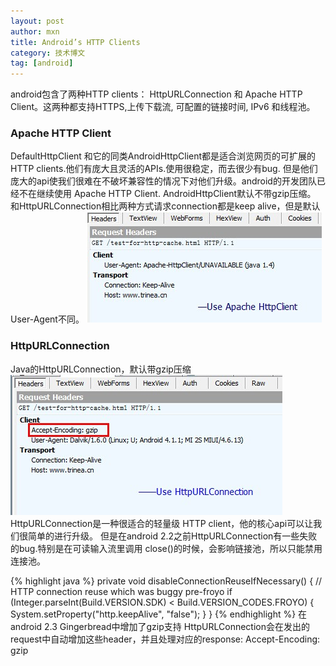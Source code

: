 ```yaml
---
layout: post
author: mxn
title: Android’s HTTP Clients
category: 技术博文
tag: [android]
---
```


android包含了两种HTTP clients： HttpURLConnection 和 Apache HTTP Client。这两种都支持HTTPS,上传下载流, 可配置的链接时间, IPv6 和线程池。

### Apache HTTP Client

DefaultHttpClient 和它的同类AndroidHttpClient都是适合浏览网页的可扩展的HTTP clients.他们有庞大且灵活的APIs.使用很稳定，而去很少有bug.
但是他们庞大的api使我们很难在不破坏兼容性的情况下对他们升级。android的开发团队已经不在继续使用 Apache HTTP Client.
AndroidHttpClient默认不带gzip压缩。
和HttpURLConnection相比两种方式请求connection都是keep alive，但是默认User-Agent不同。
![](https://raw.githubusercontent.com/mxn21/mxn21.github.io/master/public/img/img4.jpg)

### HttpURLConnection
Java的HttpURLConnection，默认带gzip压缩
![](https://raw.githubusercontent.com/mxn21/mxn21.github.io/master/public/img/img3.jpg)
HttpURLConnection是一种很适合的轻量级 HTTP client，他的核心api可以让我们很简单的进行升级。
但是在android 2.2之前HttpURLConnection有一些失败的bug.特别是在可读输入流里调用 close()的时候，会影响链接池，所以只能禁用连接池。

{% highlight java %}
private void disableConnectionReuseIfNecessary() {
    // HTTP connection reuse which was buggy pre-froyo
    if (Integer.parseInt(Build.VERSION.SDK) < Build.VERSION_CODES.FROYO) {
        System.setProperty("http.keepAlive", "false");
    }
}
{% endhighlight  %}
在android 2.3 Gingerbread中增加了gzip支持 HttpURLConnection会在发出的request中自动增加这些header，并且处理对应的response:
Accept-Encoding: gzip

 <!-- more -->
 
 
 
 



